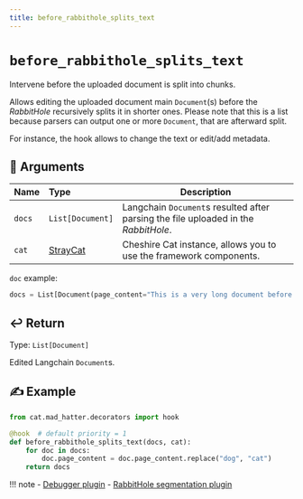 ```yaml
---
title: before_rabbithole_splits_text
---
```


# `before_rabbithole_splits_text`

Intervene before the uploaded document is split into chunks.

Allows editing the uploaded document main `Document`(s) before the *RabbitHole* recursively splits it in shorter ones.
Please note that this is a list because parsers can output one or more `Document`, that are afterward split.

For instance, the hook allows to change the text or edit/add metadata.

## &#128196; Arguments

| Name   | Type                                                                    | Description                                                                         |
|:-------|:------------------------------------------------------------------------|-------------------------------------------------------------------------------------|
| `docs` | `List[Document]`                                                        | Langchain `Document`s resulted after parsing the file uploaded in the *RabbitHole*. |
| `cat`  | [StrayCat](../../../framework/cat-components/cheshire_cat/stray_cat.md) | Cheshire Cat instance, allows you to use the framework components.                  |

`doc` example:

```python
docs = List[Document(page_content="This is a very long document before being split", metadata={})]
```

## &#x21A9;&#xFE0F; Return

Type: `List[Document]`

Edited Langchain `Document`s.

## &#9997; Example

```python
from cat.mad_hatter.decorators import hook

@hook  # default priority = 1
def before_rabbithole_splits_text(docs, cat):
    for doc in docs:
        doc.page_content = doc.page_content.replace("dog", "cat")
    return docs
```

!!! note
    - [Debugger plugin](https://github.com/sambarza/cc-vscode-debugpy)
    - [RabbitHole segmentation plugin](https://github.com/team-sviluppo/cc_rabbithole_segmentation)
